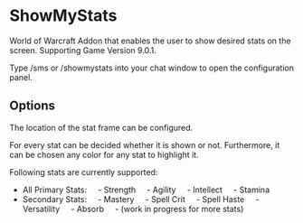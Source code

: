 # ShowMyStats
World of Warcraft Addon that enables the user to show desired stats on the screen. Supporting Game Version 9.0.1.



Type /sms or /showmystats into your chat window to open the configuration panel.



## Options

The location of the stat frame can be configured.


For every stat can be decided whether it is shown or not. Furthermore, it can be chosen any color for any stat to highlight it.

Following stats are currently supported:
* All Primary Stats: 
    - Strength
    - Agility
    - Intellect
    - Stamina
* Secondary Stats:
    - Mastery
    - Spell Crit
    - Spell Haste
    - Versatility
    - Absorb
    - (work in progress for more stats)
